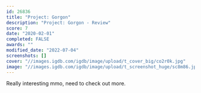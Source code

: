 ```yaml
---
id: 26836
title: "Project: Gorgon"
description: "Project: Gorgon - Review"
score: 7
date: "2020-02-01"
completed: FALSE
awards: ""
modified_date: "2022-07-04"
screenshots: []
cover: "//images.igdb.com/igdb/image/upload/t_cover_big/co2r0k.jpg"
image: "//images.igdb.com/igdb/image/upload/t_screenshot_huge/sc8m86.jpg"
---
```

Really interesting mmo, need to check out more.